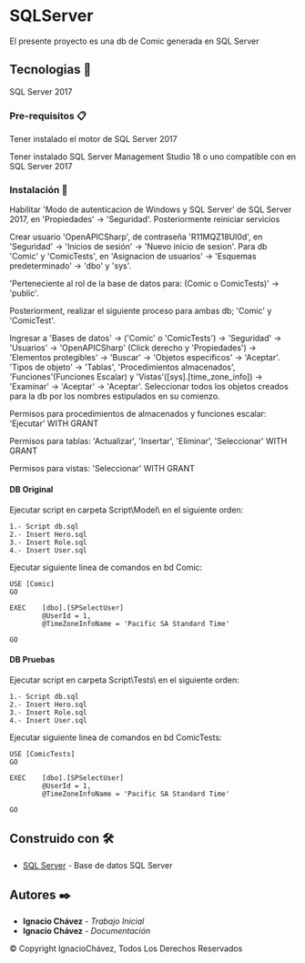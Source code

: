 # SQLServer

El presente proyecto es una db de Comic generada en SQL Server

## Tecnologias 📌

SQL Server 2017

### Pre-requisitos 📋

Tener instalado el motor de SQL Server 2017

Tener instalado SQL Server Management Studio 18 o uno compatible con en SQL Server 2017

### Instalación 🔧

Habilitar 'Modo de autenticacion de Windows y SQL Server' de SQL Server 2017, en 'Propiedades' -> 'Seguridad'. Posteriormente reiniciar servicios

Crear usuario 'OpenAPICSharp', de contraseña 'R11MQZ18Ul0d', en 'Seguridad' -> 'Inicios de sesión' -> 'Nuevo inicio de sesion'. Para db 'Comic' y 'ComicTests', en 'Asignacion de usuarios' -> 'Esquemas predeterminado' -> 'dbo' y 'sys'.

'Perteneciente al rol de la base de datos para: (Comic o ComicTests)' -> 'public'.

Posteriorment, realizar el siguiente proceso para ambas db; 'Comic' y 'ComicTest'.

Ingresar a 'Bases de datos' -> ('Comic' o 'ComicTests') -> 'Seguridad' -> 'Usuarios' -> 'OpenAPICSharp' (Click derecho y 'Propiedades') -> 'Elementos protegibles' -> 'Buscar' -> 'Objetos especificos' -> 'Aceptar'. 'Tipos de objeto' -> 'Tablas', 'Procedimientos almacenados', 'Funciones'(Funciones Escalar) y 'Vistas'([sys].[time_zone_info]) -> 'Examinar' -> 'Aceptar' -> 'Aceptar'. Seleccionar todos los objetos creados para la db por los nombres estipulados en su comienzo.

Permisos para procedimientos de almacenados y funciones escalar: 'Ejecutar' WITH GRANT

Permisos para tablas: 'Actualizar', 'Insertar', 'Eliminar', 'Seleccionar' WITH GRANT

Permisos para vistas: 'Seleccionar' WITH GRANT


#### DB Original

Ejecutar script en carpeta Script\Model\ en el siguiente orden:

```
1.- Script db.sql
2.- Insert Hero.sql
3.- Insert Role.sql
4.- Insert User.sql
```

Ejecutar siguiente linea de comandos en bd Comic:

```
USE [Comic]
GO

EXEC	[dbo].[SPSelectUser]
		@UserId = 1,
		@TimeZoneInfoName = 'Pacific SA Standard Time'

GO
```

#### DB Pruebas 

Ejecutar script en carpeta Script\Tests\ en el siguiente orden:

```
1.- Script db.sql
2.- Insert Hero.sql
3.- Insert Role.sql
4.- Insert User.sql
```

Ejecutar siguiente linea de comandos en bd ComicTests:

```
USE [ComicTests]
GO

EXEC	[dbo].[SPSelectUser]
		@UserId = 1,
		@TimeZoneInfoName = 'Pacific SA Standard Time'

GO
```

## Construido con 🛠️

* [SQL Server](https://www.microsoft.com/es-es/sql-server/sql-server-downloads) - Base de datos SQL Server

## Autores ✒️

* **Ignacio Chávez** - *Trabajo Inicial*
* **Ignacio Chávez** - *Documentación*

© Copyright IgnacioChávez, Todos Los Derechos Reservados